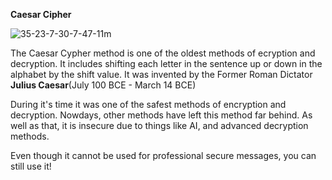 **Caesar Cipher**

![35-23-7-30-7-47-11m](https://github.com/anaydewanji/Caesar-Cipher/assets/169425218/c163d7a1-ca1a-4084-aad8-2ffdf76f8ce8)

The Caesar Cypher method is one of the oldest methods of ecryption and decryption.
It includes shifting each letter in the sentence up or down in the alphabet by the shift value.
It was invented by the Former Roman Dictator **Julius Caesar**(July 100 BCE - March 14 BCE)

During it's time it was one of the safest methods of encryption and decryption.
Nowdays, other methods have left this method far behind.
As well as that, it is insecure due to things like AI, and advanced decryption methods.

Even though it cannot be used for professional secure messages, you can still use it!

